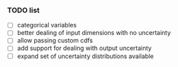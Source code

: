 ### TODO list
- [ ] categorical variables
- [ ] better dealing of input dimensions with no uncertainty
- [ ] allow passing custom cdfs 
- [ ] add support for dealing with output uncertainty
- [ ] expand set of uncertainty distributions available
